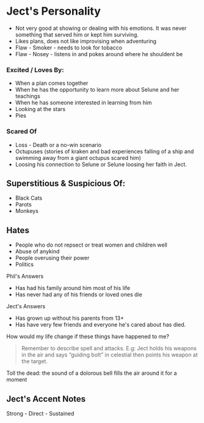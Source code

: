 
# Ject's Personality
-   Not very good at showing or dealing with his emotions. It was never something that served him or kept him surviving.
-   Likes plans, does not like improvising when adventuring
-   Flaw - Smoker - needs to look for tobacco
-   Flaw - Nosey - listens in and pokes around where he shouldent be

### Excited / Loves By:
-   When a plan comes together
-   When he has the opportunity to learn more about Selune and her teachings
-   When he has someone interested in learning from him
-   Looking at the stars
-   Pies

### Scared Of
-   Loss - Death or a no-win scenario
-   Octupuses (stories of kraken and bad experiences falling of a ship and swimming away from a giant octupus scared him)
-   Loosing his connection to Selune or Selune loosing her faith in Ject.

## Superstitious & Suspicious Of:
-   Black Cats
-   Parots
-   Monkeys

## Hates

-   People who do not repsect or treat women and children well
-   Abuse of anykind
-   People overusing their power
-   Politics

Phil's Answers

-   Has had his family around him most of his life
-   Has never had any of his friends or loved ones die

Ject's Answers

-   Has grown up without his parents from 13+
-   Has have very few friends and everyone he's cared about has died.

How would my life change if these things have happened to me?

> Remember to describe spell and attacks. E.g: Ject holds his weapons in the air and says “guiding bolt” in celestial then points his weapon at the target.

Toll the dead: the sound of a dolorous bell fills the air around it for a moment

## Ject's Accent Notes

Strong - Direct - Sustained